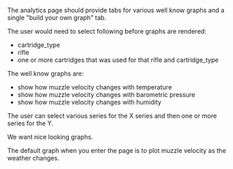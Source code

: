 
The analytics page should provide tabs for various
well know graphs and a single "build your own graph" tab.

The user would need to select following before graphs are rendered:
 * cartridge_type
 * rifle
 * one or more cartridges that was used for that rifle and cartridge_type

The well know graphs are:
 * show how muzzle velocity changes with temperature
 * show how muzzle velocity changes with barometric pressure
 * show how muzzle velocity changes with humidity 




The user can select various series for the X series
and then one or more series for the Y.

We want nice looking graphs.

The default graph when you enter the page is
to plot muzzle velocity as the weather changes.